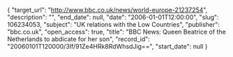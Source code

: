 {
  "target_url": "http://www.bbc.co.uk/news/world-europe-21237254", 
  "description": "", 
  "end_date": null, 
  "date": "2006-01-01T12:00:00", 
  "slug": 106234053, 
  "subject": "UK relations with the Low Countries", 
  "publisher": "bbc.co.uk", 
  "open_access": true, 
  "title": "BBC News: Queen Beatrice of the Netherlands to abdicate for her son", 
  "record_id": "20060101T120000/3If/91Ze4HRk8RdWhsdJig==", 
  "start_date": null
}

